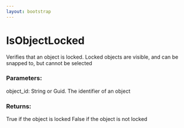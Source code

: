 ```yaml
---
layout: bootstrap
---
```


# IsObjectLocked

Verifies that an object is locked. Locked objects are visible, and can
        be snapped to, but cannot be selected
          

### Parameters:

object_id: String or Guid. The identifier of an object
        

### Returns:


True if the object is locked
False if the object is not locked
        


